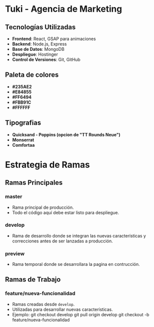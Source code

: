 # Tuki - Agencia de Marketing

## Tecnologías Utilizadas
- **Frontend**: React, GSAP para animaciones
- **Backend**: Node.js, Express
- **Base de Datos**: MongoDB
- **Despliegue**: Hostinger
- **Control de Versiones**: Git, GitHub

## Paleta de colores
- **#235AE2**
- **#E84855**
- **#FF6494**
- **#FBB91C**
- **#FFFFFF**


## Tipografias
- **Quicksand - Poppins (opcion de "TT Rounds Neue")**
- **Monserrat**
- **Comfortaa**

# Estrategia de Ramas

## Ramas Principales

### master
- Rama principal de producción.
- Todo el código aquí debe estar listo para despliegue.

### develop
- Rama de desarrollo donde se integran las nuevas características y correcciones antes de ser lanzadas a producción.

### preview
- Rama temporal donde se desarrollara la pagina en contrucción.

## Ramas de Trabajo

### feature/nueva-funcionalidad
- Ramas creadas desde `develop`.
- Utilizadas para desarrollar nuevas características.
- Ejemplo:
  git checkout develop
  git pull origin develop
  git checkout -b feature/nueva-funcionalidad

